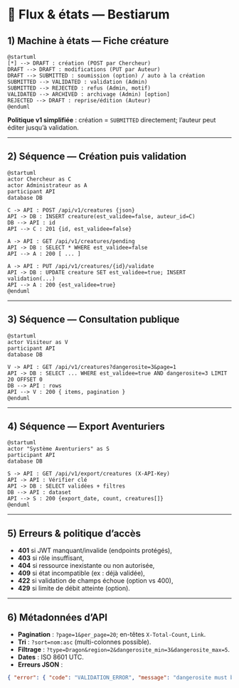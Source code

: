 # 🔄 Flux & états — Bestiarum

## 1) Machine à états — Fiche créature
```plantuml
@startuml
[*] --> DRAFT : création (POST par Chercheur)
DRAFT --> DRAFT : modifications (PUT par Auteur)
DRAFT --> SUBMITTED : soumission (option) / auto à la création
SUBMITTED --> VALIDATED : validation (Admin)
SUBMITTED --> REJECTED : refus (Admin, motif)
VALIDATED --> ARCHIVED : archivage (Admin) [option]
REJECTED --> DRAFT : reprise/édition (Auteur)
@enduml
```

**Politique v1 simplifiée** : création = `SUBMITTED` directement; l’auteur peut éditer jusqu’à validation.

---

## 2) Séquence — Création puis validation

```plantuml
@startuml
actor Chercheur as C
actor Administrateur as A
participant API
database DB

C -> API : POST /api/v1/creatures {json}
API -> DB : INSERT creature(est_validee=false, auteur_id=C)
DB --> API : id
API --> C : 201 {id, est_validee=false}

A -> API : GET /api/v1/creatures/pending
API -> DB : SELECT * WHERE est_validee=false
API --> A : 200 [ ... ]

A -> API : PUT /api/v1/creatures/{id}/validate
API -> DB : UPDATE creature SET est_validee=true; INSERT validation(...)
API --> A : 200 {est_validee=true}
@enduml
```

---

## 3) Séquence — Consultation publique

```plantuml
@startuml
actor Visiteur as V
participant API
database DB

V -> API : GET /api/v1/creatures?dangerosite=3&page=1
API -> DB : SELECT ... WHERE est_validee=true AND dangerosite=3 LIMIT 20 OFFSET 0
DB --> API : rows
API --> V : 200 { items, pagination }
@enduml
```

---

## 4) Séquence — Export Aventuriers

```plantuml
@startuml
actor "Système Aventuriers" as S
participant API
database DB

S -> API : GET /api/v1/export/creatures (X-API-Key)
API -> API : Vérifier clé
API -> DB : SELECT validées + filtres
DB --> API : dataset
API --> S : 200 {export_date, count, creatures[]}
@enduml
```

---

## 5) Erreurs & politique d’accès

* **401** si JWT manquant/invalide (endpoints protégés),
* **403** si rôle insuffisant,
* **404** si ressource inexistante ou non autorisée,
* **409** si état incompatible (ex : déjà validée),
* **422** si validation de champs échoue (option vs 400),
* **429** si limite de débit atteinte (option).

---

## 6) Métadonnées d’API

* **Pagination** : `?page=1&per_page=20`; en-têtes `X-Total-Count`, `Link`.
* **Tri** : `?sort=nom:asc` (multi-colonnes possible).
* **Filtrage** : `?type=Dragon&region=2&dangerosite_min=3&dangerosite_max=5`.
* **Dates** : ISO 8601 UTC.
* **Erreurs JSON** :

```json
{ "error": { "code": "VALIDATION_ERROR", "message": "dangerosite must be 1..5", "details": { "dangerosite": ["min 1", "max 5"] } } }
```
